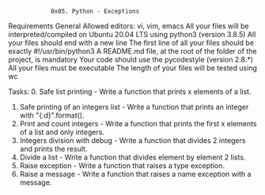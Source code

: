 				0x05. Python - Exceptions

Requirements
General
Allowed editors: vi, vim, emacs
All your files will be interpreted/compiled on Ubuntu 20.04 LTS using python3 (version 3.8.5)
All your files should end with a new line
The first line of all your files should be exactly #!/usr/bin/python3
A README.md file, at the root of the folder of the project, is mandatory
Your code should use the pycodestyle (version 2.8.*)
All your files must be executable
The length of your files will be tested using wc

Tasks:
0. Safe list printing - Write a function that prints x elements of a list.
1. Safe printing of an integers list - Write a function that prints an integer with "{:d}".format().
2. Print and count integers - Write a function that prints the first x elements of a list and only integers.
3. Integers division with debug - Write a function that divides 2 integers and prints the result.
4. Divide a list - Write a function that divides element by element 2 lists.
5. Raise exception - Write a function that raises a type exception.
6. Raise a message - Write a function that raises a name exception with a message.
